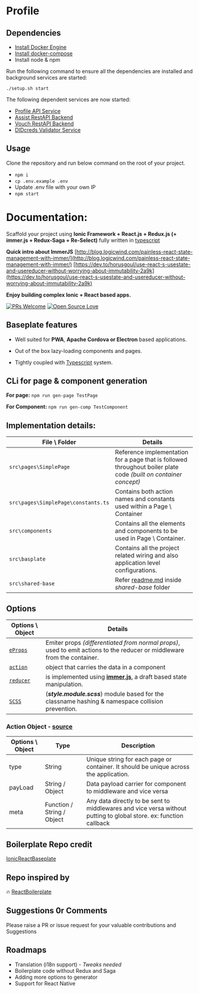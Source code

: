 # Profile

## Dependencies

- [Install Docker Engine](https://docs.docker.com/engine/install/ubuntu/#installation-methods)
- [Install docker-compose](https://docs.docker.com/compose/install/)
- Install node & npm

Run the following command to ensure all the dependencies are installed and background services are started:

```
./setup.sh start
```

The following dependent services are now started:

- [Profile API Service](https://github.com/tuum-tech/profile-api-service)
- [Assist RestAPI Backend](https://github.com/tuum-tech/assist-restapi-backend)
- [Vouch RestAPI Backend](https://github.com/tuum-tech/vouch-restapi-backend)
- [DIDcreds Validator Service](https://github.com/tuum-tech/didcreds-validator)

## Usage

Clone the repository and run below command on the root of your project.

- `npm i`
- `cp .env.example .env`
- Update .env file with your own IP
- `npm start`

# Documentation:

Scaffold your project using **Ionic Framework + React.js + Redux.js (+ immer.js + Redux-Saga + Re-Select)** fully written in [typescript](https://www.typescriptlang.org/)

**Quick intro about ImmerJS**
[http://blog.logicwind.com/painless-react-state-management-with-immer/](http://blog.logicwind.com/painless-react-state-management-with-immer/)
[https://dev.to/horusgoul/use-react-s-usestate-and-usereducer-without-worrying-about-immutability-2a9k](https://dev.to/horusgoul/use-react-s-usestate-and-usereducer-without-worrying-about-immutability-2a9k)

**Enjoy building complex Ionic + React based apps.**

[![PRs Welcome](https://img.shields.io/badge/PRs-welcome-brightgreen.svg?style=flat&logo=github)](https://github.com/nirus/Ionic-React-Baseplate/pulls) [![Open Source Love](https://badges.frapsoft.com/os/v2/open-source.svg?v=103)](https://github.com/nirus/Ionic-React-Baseplate)

## Baseplate features

- Well suited for **PWA**, **Apache Cordova or Electron** based applications.

- Out of the box lazy-loading components and pages.

- Tightly coupled with [Typescript](https://www.typescriptlang.org/) system.

## CLi for page & component generation

**For page:** `npm run gen-page TestPage`

**For Component:** `npm run gen-comp TestComponent`

## Implementation details:

| File \ Folder                       | Details                                                                                                                   |
| ----------------------------------- | ------------------------------------------------------------------------------------------------------------------------- |
| `src\pages\SimplePage`              | Reference implementation for a page that is followed throughout boiler plate code _(built on container concept)_          |
| `src\pages\SimplePage\constants.ts` | Contains both action names and constants used within a Page \ Container                                                   |
| `src\components`                    | Contains all the elements and components to be used in Page \ Container.                                                  |
| `src\basplate`                      | Contains all the project related wiring and also application level configurations.                                        |
| `src\shared-base`                   | Refer [readme.md](https://github.com/nirus/Ionic-React-Baseplate/tree/master/src/shared-base) inside _shared-base_ folder |

## Options

| Options \ Object                                                                                                                              | Details                                                                                                                  |
| --------------------------------------------------------------------------------------------------------------------------------------------- | ------------------------------------------------------------------------------------------------------------------------ |
| [`eProps`](https://github.com/nirus/Ionic-React-Baseplate/blob/7ae9269e54010ede9db46a4fa9e349c5f97c9da5/src/pages/SimplePage/index.tsx#L102)  | Emiter props _(differentiated from normal props)_, used to emit actions to the reducer or middleware from the container. |
| [`action`](#action-object---source)                                                                                                           | object that carries the data in a component                                                                              |
| [`reducer`](https://github.com/nirus/Ionic-React-Baseplate/blob/7ae9269e54010ede9db46a4fa9e349c5f97c9da5/src/pages/SimplePage/reducer.ts#L16) | is implemented using [**immer.js**](https://github.com/immerjs/immer), a draft based state manipulation.                 |
| [`SCSS`](https://github.com/nirus/Ionic-React-Baseplate/blob/master/src/pages/SimplePage/style.module.scss)                                   | (**_style.module.scss_**) module based for the classname hashing & namespace collision prevention.                       |

### Action Object - [source](https://github.com/nirus/Ionic-React-Baseplate/blob/7ae9269e54010ede9db46a4fa9e349c5f97c9da5/src/baseplate/models.ts#L21)

| Options \ Object | Type                       | Description                                                                                                       |
| ---------------- | -------------------------- | ----------------------------------------------------------------------------------------------------------------- |
| type             | String                     | Unique string for each page or container. It should be unique across the application.                             |
| payLoad          | String / Object            | Data payload carrier for component to middleware and vice versa                                                   |
| meta             | Function / String / Object | Any data directly to be sent to middlewares and vice versa without putting to global store. ex: function callback |

## Boilerplate Repo credit

[IonicReactBaseplate](https://github.com/nirus/Ionic-React-Baseplate)

## Repo inspired by

🔥 [ReactBoilerplate](https://github.com/react-boilerplate/react-boilerplate)

## Suggestions 0r Comments

Please raise a PR or issue request for your valuable contributions and Suggestions

## Roadmaps

- Translation (i18n support) - _Tweaks needed_
- Boilerplate code without Redux and Saga
- Adding more options to generator
- Support for React Native
